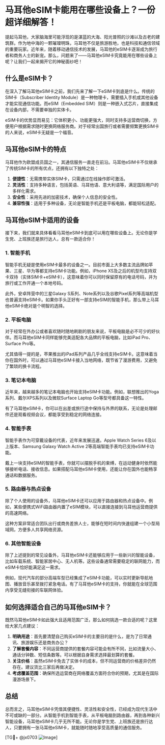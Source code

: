 # 马耳他eSIM卡能用在哪些设备上？一份超详细解答！

提起马耳他，大家脑海里可能浮现的是湛蓝的大海、阳光普照的沙滩以及古老的建筑群。作为地中海的一颗璀璨明珠，马耳他不仅是旅游胜地，也是科技和通信领域的重要玩家。近年来，随着移动通信技术的发展，马耳他的eSIM卡逐渐成为旅行者和商务人士的新宠。那么，问题来了——马耳他eSIM卡究竟能用在哪些设备上呢？让我们一起来揭开它的神秘面纱吧！

## 什么是eSIM卡？

在深入了解马耳他eSIM卡之前，我们先来了解一下eSIM卡到底是什么。传统的SIM卡（Subscriber Identity Module）是一种物理卡，需要插入手机或其他设备才能实现通信功能。而eSIM（Embedded SIM）则是一种嵌入式芯片，直接集成在设备内部，不需要单独的实体卡。

eSIM卡的优势显而易见：它体积更小、功能更强大，同时支持多运营商切换，方便用户根据需求随时更换网络服务商。对于经常出国旅行或者需要频繁更换SIM卡的人来说，eSIM卡无疑是一个福音。

## 马耳他eSIM卡的特点

马耳他作为欧盟成员国之一，其通信服务一直走在前沿。马耳他eSIM卡不仅继承了传统SIM卡的所有优点，还拥有以下独特之处：

1. **便捷性**：无需携带实体SIM卡，只需通过在线操作即可激活。
2. **灵活性**：支持多种语言，包括英语、马耳他语、意大利语等，满足国际用户的多样化需求。
3. **安全性**：采用先进的加密技术，确保个人信息的安全性。
4. **兼容性强**：适用于多种设备，无论是智能手机还是平板电脑，都能轻松适配。

## 马耳他eSIM卡适用的设备

接下来，我们就来具体看看马耳他eSIM卡到底可以用在哪些设备上。无论你是学生党、上班族还是旅行达人，总有一款适合你！

### 1. 智能手机

智能手机无疑是使用eSIM卡最多的设备之一。目前市面上大多数主流品牌如苹果、三星、华为等都支持eSIM卡功能。例如，iPhone XS及之后的机型均支持双卡双待（实体SIM卡+eSIM卡），这意味着你可以同时保留原有的电话号码，并为旅行或工作开通一个本地号码。

此外，安卓阵营中的三星Galaxy S系列、Note系列以及谷歌Pixel系列等高端机型也普遍支持eSIM卡。如果你手头正好有一部支持eSIM的智能手机，那么带上马耳他eSIM卡绝对是个明智的选择。

### 2. 平板电脑

对于经常在外办公或者喜欢随时随地刷剧的朋友来说，平板电脑是必不可少的好伙伴。而马耳他eSIM卡同样能够完美适配各大品牌的平板电脑，比如iPad Pro、Surface Pro等。

尤其值得一提的是，苹果推出的iPad系列产品几乎全线支持eSIM卡。这意味着当你在国外时，可以通过马耳他eSIM卡接入当地网络，既节省了漫游费用，又避免了繁琐的换卡流程。

### 3. 笔记本电脑

近年来，越来越多的笔记本电脑也开始支持eSIM卡功能。例如，联想推出的Yoga系列、戴尔XPS系列以及微软Surface Laptop Go等型号都具备这一特性。

有了马耳他eSIM卡，你可以在出差或旅行途中保持与外界的联系，无论是处理邮件还是观看视频会议，都能享受到稳定的网络连接。

### 4. 智能手表

智能手表作为可穿戴设备的代表，近年来发展迅速。Apple Watch Series 6及以上版本、Samsung Galaxy Watch Active 2等高端智能手表均已支持eSIM卡功能。

戴上一块支持eSIM的智能手表，你就可以摆脱手机的束缚，在运动健身时依然能够接听电话、接收信息。如果搭配马耳他eSIM卡使用，还能让你在国外也能畅享通话和数据服务。

### 5. 路由器与热点设备

除了个人使用的设备外，马耳他eSIM卡还可以应用于路由器和热点设备中。例如，某些便携式WiFi路由器内置了eSIM模块，可以直接连接到马耳他运营商提供的高速网络。

这种方案非常适合团队出行或商务差旅人士，能够在短时间内快速组建一个小型局域网，方便多人共享网络资源。

### 6. 其他智能设备

除了上述提到的常见设备外，马耳他eSIM卡还能够应用于一些新兴的智能设备，比如车载系统、智能家居中心、无人机等。这些设备通常需要稳定的联网能力，而eSIM卡恰好能满足这一需求。

例如，现代汽车的部分高端车型已经集成了eSIM卡功能，可以实时更新导航地图、播放音乐甚至拨打紧急电话。有了马耳他eSIM卡的支持，你就能在全球范围内享受无缝衔接的车联网体验。

## 如何选择适合自己的马耳他eSIM卡？

既然马耳他eSIM卡如此强大且适用范围广泛，那么如何挑选一款合适的呢？这里给大家几点建议：

1. **明确用途**：首先要清楚自己购买eSIM卡的主要目的是什么，是为了日常通讯、旅游娱乐还是商务办公？
2. **了解套餐内容**：不同运营商提供的套餐内容可能会有所不同，比如流量大小、通话分钟数、短信条数等。可以根据自身需求选择最划算的套餐。
3. **关注价格**：虽然eSIM卡免去了实体卡的成本，但不同运营商的价格差异仍然存在。建议货比三家后再做决定。
4. **考虑覆盖范围**：确保所选运营商在网络覆盖方面符合你的预期，尤其是在国际漫游场景下。

## 总结

总而言之，马耳他eSIM卡凭借其便捷性、灵活性和安全性，已经成为现代生活中不可或缺的一部分。从智能手机到智能手表，从平板电脑到路由器，再到各种新兴智能设备，马耳他eSIM卡几乎无所不能。无论你是学生党、上班族还是旅行达人，只要拥有一张马耳他eSIM卡，就能随时随地享受高质量的通信服务。

[TG💪+ @jx0703 ![Image](https://github.com/user-attachments/assets/dbca1d08-cadb-493c-b0ec-ad6f7a83f270)]